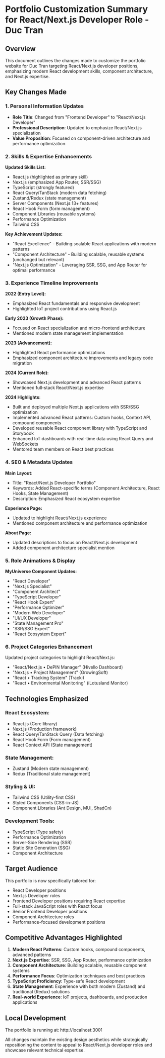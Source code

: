 # Portfolio Customization Summary for React/Next.js Developer Role - Duc Tran

## Overview
This document outlines the changes made to customize the portfolio website for Duc Tran targeting React/Next.js developer positions, emphasizing modern React development skills, component architecture, and Next.js expertise.

## Key Changes Made

### 1. **Personal Information Updates**
- **Role Title**: Changed from "Frontend Developer" to "React/Next.js Developer"
- **Professional Description**: Updated to emphasize React/Next.js specialization
- **Value Proposition**: Focused on component-driven architecture and performance optimization

### 2. **Skills & Expertise Enhancements**
**Updated Skills List:**
- React.js (highlighted as primary skill)
- Next.js (emphasized App Router, SSR/SSG)
- TypeScript (strongly featured)
- React Query/TanStack (modern data fetching)
- Zustand/Redux (state management)
- Server Components (Next.js 13+ features)
- React Hook Form (form management)
- Component Libraries (reusable systems)
- Performance Optimization
- Tailwind CSS

**Key Achievement Updates:**
- "React Excellence" - Building scalable React applications with modern patterns
- "Component Architecture" - Building scalable, reusable systems (unchanged but relevant)
- "Next.js Optimization" - Leveraging SSR, SSG, and App Router for optimal performance

### 3. **Experience Timeline Improvements**
**2022 (Entry Level):**
- Emphasized React fundamentals and responsive development
- Highlighted IoT project contributions using React.js

**Early 2023 (Growth Phase):**
- Focused on React specialization and micro-frontend architecture
- Mentioned modern state management implementation

**2023 (Advancement):**
- Highlighted React performance optimizations
- Emphasized component architecture improvements and legacy code migration

**2024 (Current Role):**
- Showcased Next.js development and advanced React patterns
- Mentioned full-stack React/Next.js expertise

**2024 Highlights:**
- Built and deployed multiple Next.js applications with SSR/SSG optimization
- Implemented advanced React patterns: Custom hooks, Context API, compound components
- Developed reusable React component library with TypeScript and Storybook
- Enhanced IoT dashboards with real-time data using React Query and WebSockets
- Mentored team members on React best practices

### 4. **SEO & Metadata Updates**
**Main Layout:**
- Title: "React/Next.js Developer Portfolio"
- Keywords: Added React-specific terms (Component Architecture, React Hooks, State Management)
- Description: Emphasized React ecosystem expertise

**Experience Page:**
- Updated to highlight React/Next.js experience
- Mentioned component architecture and performance optimization

**About Page:**
- Updated descriptions to focus on React/Next.js development
- Added component architecture specialist mention

### 5. **Role Animations & Display**
**MyUniverse Component Updates:**
- "React Developer"
- "Next.js Specialist"  
- "Component Architect"
- "TypeScript Developer"
- "React Hook Expert"
- "Performance Optimizer"
- "Modern Web Developer"
- "UI/UX Developer"
- "State Management Pro"
- "SSR/SSG Expert"
- "React Ecosystem Expert"

### 6. **Project Categories Enhancement**
Updated project categories to highlight React/Next.js:
- "React/Next.js • DePIN Manager" (Hivello Dashboard)
- "Next.js • Project Management" (GrowingSoft)
- "React • Tracking System" (Tracki)
- "React • Environmental Monitoring" (iLotusland Monitor)

## Technologies Emphasized

### React Ecosystem:
- React.js (Core library)
- Next.js (Production framework)
- React Query/TanStack Query (Data fetching)
- React Hook Form (Form management)
- React Context API (State management)

### State Management:
- Zustand (Modern state management)
- Redux (Traditional state management)

### Styling & UI:
- Tailwind CSS (Utility-first CSS)
- Styled Components (CSS-in-JS)
- Component Libraries (Ant Design, MUI, ShadCn)

### Development Tools:
- TypeScript (Type safety)
- Performance Optimization
- Server-Side Rendering (SSR)
- Static Site Generation (SSG)
- Component Architecture

## Target Audience
This portfolio is now specifically tailored for:
- React Developer positions
- Next.js Developer roles
- Frontend Developer positions requiring React expertise
- Full-stack JavaScript roles with React focus
- Senior Frontend Developer positions
- Component Architecture roles
- Performance-focused development positions

## Competitive Advantages Highlighted
1. **Modern React Patterns**: Custom hooks, compound components, advanced patterns
2. **Next.js Expertise**: SSR, SSG, App Router, performance optimization
3. **Component Architecture**: Building scalable, reusable component systems
4. **Performance Focus**: Optimization techniques and best practices
5. **TypeScript Proficiency**: Type-safe React development
6. **State Management**: Experience with both modern (Zustand) and traditional (Redux) solutions
7. **Real-world Experience**: IoT projects, dashboards, and production applications

## Local Development
The portfolio is running at: http://localhost:3001

All changes maintain the existing design aesthetics while strategically repositioning the content to appeal to React/Next.js developer roles and showcase relevant technical expertise.
